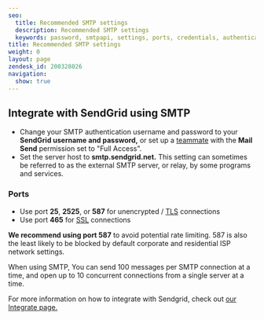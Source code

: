 ```yaml
---
seo:
  title: Recommended SMTP settings
  description: Recommended SMTP settings
  keywords: password, smtpapi, settings, ports, credentials, authentication, username, integration, smtp, auth, server, port, relay, external, setup, smtp.sendgrid.net
title: Recommended SMTP settings
weight: 0
layout: page
zendesk_id: 200328026
navigation:
  show: true
---
```


## Integrate with SendGrid using SMTP

- Change your SMTP authentication username and password to your **SendGrid username and password,** or set up a [teammate]({{root_url}}/User_Guide/Settings/teammates.html) with the **Mail Send** permission set to "Full Access".
- Set the server host to **smtp.sendgrid.net.** This setting can sometimes be referred to as the external SMTP server, or relay, by some programs and services.

### Ports

- Use port **25**, **2525**, or **587** for unencrypted / [TLS](https://sendgrid.com/docs/Classroom/Basics/Email_Infrastructure/ssl_vs_tls.html) connections
- Use port **465** for [SSL](https://sendgrid.com/docs/Classroom/Basics/Email_Infrastructure/ssl_vs_tls.html) connections

**We recommend using port 587** to avoid potential rate limiting. 587 is also the least likely to be blocked by default corporate and residential ISP network settings.

When using SMTP, You can send 100 messages per SMTP connection at a time, and open up to 10 concurrent connections from a single server at a time.

For more information on how to integrate with Sendgrid, check out [our Integrate page.](https://sendgrid.com/docs/Integrate/index.html)
